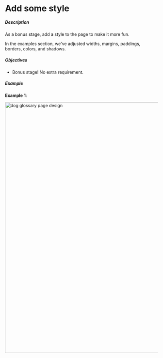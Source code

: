# Add some style
<div class="step-text">
<h5 id="description">Description</h5><p>As a bonus stage, add a style to the page to make it more fun.</p><p>In the examples section, we've adjusted widths, margins, paddings, borders, colors, and shadows.</p><h5 id="objectives">Objectives</h5><ul><li><p>Bonus stage! No extra requirement.</p></li></ul><h5 id="example">Example</h5><p><strong>Example 1</strong>:</p><p><picture><source media="(max-width: 480px)" srcset="https://ucarecdn.com/76e05e79-158d-42d2-a37b-b8de909989d5/-/stretch/off/-/resize/480x/-/format/webp/ 1x,https://ucarecdn.com/76e05e79-158d-42d2-a37b-b8de909989d5/-/stretch/off/-/resize/960x/-/format/webp/ 2x,https://ucarecdn.com/76e05e79-158d-42d2-a37b-b8de909989d5/-/stretch/off/-/resize/1440x/-/format/webp/ 3x" type="image/webp"/><source media="(max-width: 800px)" srcset="https://ucarecdn.com/76e05e79-158d-42d2-a37b-b8de909989d5/-/stretch/off/-/resize/800x/-/format/webp/ 1x,https://ucarecdn.com/76e05e79-158d-42d2-a37b-b8de909989d5/-/stretch/off/-/resize/1600x/-/format/webp/ 2x,https://ucarecdn.com/76e05e79-158d-42d2-a37b-b8de909989d5/-/stretch/off/-/resize/2400x/-/format/webp/ 3x" type="image/webp"/><source srcset="https://ucarecdn.com/76e05e79-158d-42d2-a37b-b8de909989d5/-/stretch/off/-/resize/1100x/-/format/webp/ 1x,https://ucarecdn.com/76e05e79-158d-42d2-a37b-b8de909989d5/-/stretch/off/-/resize/2200x/-/format/webp/ 2x,https://ucarecdn.com/76e05e79-158d-42d2-a37b-b8de909989d5/-/stretch/off/-/resize/3000x/-/format/webp/ 3x" type="image/webp"/><img alt="dog glossary page design" height="828" src="https://ucarecdn.com/76e05e79-158d-42d2-a37b-b8de909989d5/" width="1474"/></picture></p>
</div>
